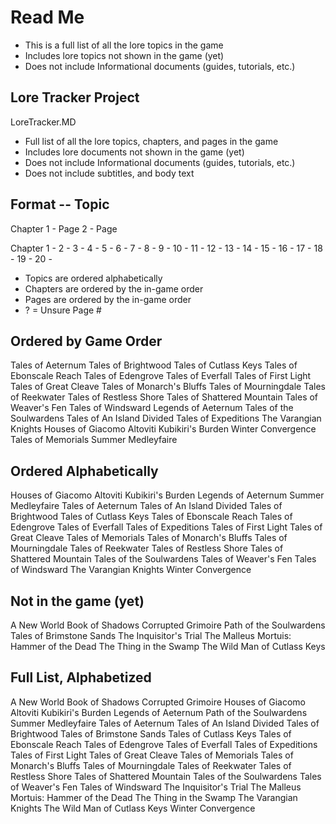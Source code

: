 # Read Me

+ This is a full list of all the lore topics in the game
+ Includes lore topics not shown in the game (yet)
+ Does not include Informational documents (guides, tutorials, etc.)

## Lore Tracker Project

LoreTracker.MD
+ Full list of all the lore topics, chapters, and pages in the game
+ Includes lore documents not shown in the game (yet)
+ Does not include Informational documents (guides, tutorials, etc.)
+ Does not include subtitles, and body text

## Format -- Topic

Chapter
1 - Page
2 - Page

Chapter
1 - 
2 - 
3 - 
4 - 
5 - 
6 - 
7 - 
8 - 
9 - 
10 - 
11 - 
12 - 
13 - 
14 - 
15 - 
16 - 
17 - 
18 - 
19 - 
20 - 

+ Topics are ordered alphabetically
+ Chapters are ordered by the in-game order
+ Pages are ordered by the in-game order
+ ? = Unsure Page #

## Ordered by Game Order

Tales of Aeternum
Tales of Brightwood
Tales of Cutlass Keys
Tales of Ebonscale Reach
Tales of Edengrove
Tales of Everfall
Tales of First Light
Tales of Great Cleave
Tales of Monarch's Bluffs
Tales of Mourningdale
Tales of Reekwater
Tales of Restless Shore
Tales of Shattered Mountain
Tales of Weaver's Fen
Tales of Windsward
Legends of Aeternum
Tales of the Soulwardens
Tales of An Island Divided
Tales of Expeditions
The Varangian Knights
Houses of Giacomo Altoviti
Kubikiri's Burden
Winter Convergence
Tales of Memorials
Summer Medleyfaire

## Ordered Alphabetically

Houses of Giacomo Altoviti
Kubikiri's Burden
Legends of Aeternum
Summer Medleyfaire
Tales of Aeternum
Tales of An Island Divided
Tales of Brightwood
Tales of Cutlass Keys
Tales of Ebonscale Reach
Tales of Edengrove
Tales of Everfall
Tales of Expeditions
Tales of First Light
Tales of Great Cleave
Tales of Memorials
Tales of Monarch's Bluffs
Tales of Mourningdale
Tales of Reekwater
Tales of Restless Shore
Tales of Shattered Mountain
Tales of the Soulwardens
Tales of Weaver's Fen
Tales of Windsward
The Varangian Knights
Winter Convergence

## Not in the game (yet)

A New World
Book of Shadows
Corrupted Grimoire
Path of the Soulwardens
Tales of Brimstone Sands
The Inquisitor's Trial
The Malleus Mortuis: Hammer of the Dead
The Thing in the Swamp
The Wild Man of Cutlass Keys

## Full List, Alphabetized

A New World
Book of Shadows
Corrupted Grimoire
Houses of Giacomo Altoviti
Kubikiri's Burden
Legends of Aeternum
Path of the Soulwardens
Summer Medleyfaire
Tales of Aeternum
Tales of An Island Divided
Tales of Brightwood
Tales of Brimstone Sands
Tales of Cutlass Keys
Tales of Ebonscale Reach
Tales of Edengrove
Tales of Everfall
Tales of Expeditions
Tales of First Light
Tales of Great Cleave
Tales of Memorials
Tales of Monarch's Bluffs
Tales of Mourningdale
Tales of Reekwater
Tales of Restless Shore
Tales of Shattered Mountain
Tales of the Soulwardens
Tales of Weaver's Fen
Tales of Windsward
The Inquisitor's Trial
The Malleus Mortuis: Hammer of the Dead
The Thing in the Swamp
The Varangian Knights
The Wild Man of Cutlass Keys
Winter Convergence
